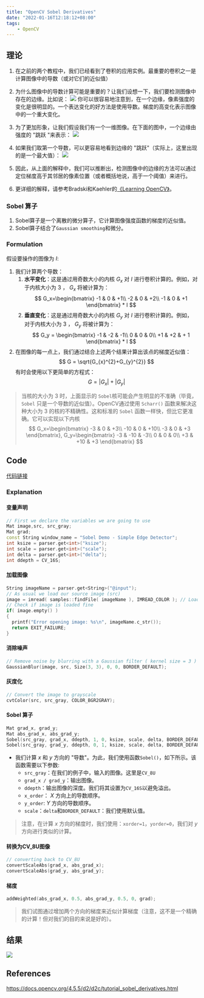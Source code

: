 ```yaml
---
title: "OpenCV Sobel Derivatives"
date: "2022-01-16T12:18:12+08:00"
tags:
    - OpenCV
---
```


## 理论

1. 在之前的两个教程中，我们已经看到了卷积的应用实例。最重要的卷积之一是计算图像中的导数（或对它们的近似值）

1. 为什么图像中的导数计算可能是重要的？让我们设想一下，我们要检测图像中存在的边缘。比如说：
![](https://docs.opencv.org/4.5.5/Sobel_Derivatives_Tutorial_Theory_0.jpg)
你可以很容易地注意到，在一个边缘，像素强度的变化是很明显的。一个表达变化的好方法是使用导数。梯度的高变化表示图像中的一个重大变化。

1. 为了更加形象，让我们假设我们有一个一维图像。在下面的图中，一个边缘由强度的 "跳跃 "来表示：
![](https://docs.opencv.org/4.5.5/Sobel_Derivatives_Tutorial_Theory_Intensity_Function.jpg)

1. 如果我们取第一个导数，可以更容易地看到边缘的 "跳跃"（实际上，这里出现的是一个最大值）：
![](https://docs.opencv.org/4.5.5/Sobel_Derivatives_Tutorial_Theory_dIntensity_Function.jpg)

1. 因此，从上面的解释中，我们可以推断出，检测图像中的边缘的方法可以通过定位梯度高于其邻居的像素位置（或者概括地说，高于一个阈值）来进行。

1. 更详细的解释，请参考Bradski和Kaehler的[《Learning OpenCV》](https://www.amazon.com/Learning-OpenCV-Computer-Vision-Library/dp/0596516134)。

### Sobel 算子

1. Sobel算子是一个离散的微分算子，它计算图像强度函数的梯度的近似值。
2. Sobel算子结合了`Gaussian smoothing`和微分。

### Formulation

假设要操作的图像为 $I$:
1. 我们计算两个导数：
    1. **水平变化**：这是通过用奇数大小的内核 $G_x$ 对 $I$ 进行卷积计算的。例如，对于内核大小为 $3$ ， $G_x$ 将被计算为：
    $$
    G_x=\begin{bmatrix}
    -1 & 0 & +1\\
    -2 & 0 & +2\\
    -1 & 0 & +1
    \end{bmatrix} * I
    $$
    2. **垂直变化**：这是通过用奇数大小的内核 $G_y$ 对 $I$ 进行卷积计算的。例如，对于内核大小为 $3$ ， $G_y$ 将被计算为：
    $$
    G_y = \begin{bmatrix}
    -1 & -2 & -1\\
    0 & 0 & 0\\
    +1 & +2 & + 1
    \end{bmatrix} * I
    $$
2. 在图像的每一点上，我们通过结合上述两个结果计算出该点的梯度近似值：
    $$
    G = \sqrt{G_{x}^{2}+G_{y}^{2}}
    $$
    有时会使用以下更简单的方程式：
    $$
    G = |G_x|+|G_y|
    $$

>当核的大小为 $3$ 时，上面显示的 `Sobel`核可能会产生明显的不准确（毕竟， `Sobel` 只是一个导数的近似值）。OpenCV通过使用 `Scharr()` 函数来解决这种大小为 $3$ 的核的不精确性。这和标准的 `Sobel` 函数一样快，但比它更准确。它可以实现以下内核
>$$
>G_x=\begin{bmatrix}
>-3 & 0 & +3\\
>-10 & 0 & +10\\
>-3 & 0 & +3
>\end{bmatrix},
>G_y=\begin{bmatrix}
>-3 & -10 & -3\\
>0 & 0 & 0\\
>+3 & +10 & +3
>\end{bmatrix}
>$$
>

## Code

[代码链接](https://github.com/fffzlfk/opencv_learning/blob/main/src/transformations/copy_make_border.cpp)

### Explanation

#### 变量声明

```cpp
// First we declare the variables we are going to use
Mat image,src, src_gray;
Mat grad;
const String window_name = "Sobel Demo - Simple Edge Detector";
int ksize = parser.get<int>("ksize");
int scale = parser.get<int>("scale");
int delta = parser.get<int>("delta");
int ddepth = CV_16S;
```

#### 加载图像

```cpp
String imageName = parser.get<String>("@input");
// As usual we load our source image (src)
image = imread( samples::findFile( imageName ), IMREAD_COLOR ); // Load an image
// Check if image is loaded fine
if( image.empty() )
{
  printf("Error opening image: %s\n", imageName.c_str());
  return EXIT_FAILURE;
}
```

#### 消除噪声

```cpp
// Remove noise by blurring with a Gaussian filter ( kernel size = 3 )
GaussianBlur(image, src, Size(3, 3), 0, 0, BORDER_DEFAULT);
```

#### 灰度化

```cpp
// Convert the image to grayscale
cvtColor(src, src_gray, COLOR_BGR2GRAY);
```

#### Sobel 算子

```cpp
Mat grad_x, grad_y;
Mat abs_grad_x, abs_grad_y;
Sobel(src_gray, grad_x, ddepth, 1, 0, ksize, scale, delta, BORDER_DEFAULT);
Sobel(src_gray, grad_y, ddepth, 0, 1, ksize, scale, delta, BORDER_DEFAULT);
```

- 我们计算 $x$ 和 $y$ 方向的 "导数"。为此，我们使用函数`Sobel()`，如下所示。该函数需要以下参数:
    - `src_gray`：在我们的例子中，输入的图像。这里是`CV_8U`
    - `grad_x / grad_y`：输出图像。
    - `ddepth`：输出图像的深度。我们将其设置为`CV_16S`以避免溢出。
    - `x_order`： $X$ 方向上的导数顺序。
    - `y_order`: $Y$ 方向的导数顺序。
    - `scale`：`delta`和`BORDER_DEFAULT`：我们使用默认值。
>注意，在计算 $x$ 方向的梯度时，我们使用：`xorder=1`，`yorder=0`，我们对 $y$ 方向进行类似的计算。

#### 转换为CV_8U图像

```cpp
// converting back to CV_8U
convertScaleAbs(grad_x, abs_grad_x);
convertScaleAbs(grad_y, abs_grad_y);
```

#### 梯度

```cpp
addWeighted(abs_grad_x, 0.5, abs_grad_y, 0.5, 0, grad);
```

>我们试图通过增加两个方向的梯度来近似计算梯度（注意，这不是一个精确的计算！但对我们的目的来说是好的）。

## 结果

![](https://docs.opencv.org/4.5.5/Sobel_Derivatives_Tutorial_Result.jpg)

## References

<https://docs.opencv.org/4.5.5/d2/d2c/tutorial_sobel_derivatives.html>